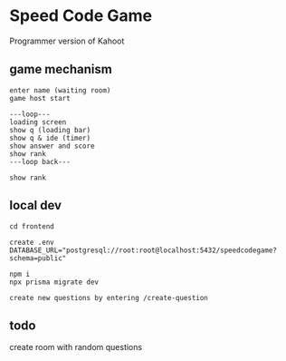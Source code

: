 # Speed Code Game

Programmer version of Kahoot

## game mechanism 
```
enter name (waiting room)
game host start

---loop---
loading screen
show q (loading bar)
show q & ide (timer)
show answer and score
show rank
---loop back---

show rank 
```

## local dev
```
cd frontend 

create .env
DATABASE_URL="postgresql://root:root@localhost:5432/speedcodegame?schema=public"

npm i
npx prisma migrate dev

create new questions by entering /create-question
```

## todo 
create room with random questions